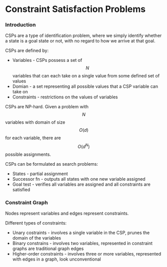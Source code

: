 # Constraint Satisfaction Problems

### Introduction

CSPs are a type of identification problem, where we simply identify whether a state is a goal state or not, with no regard to how we arrive at that goal.

CSPs are defined by:

- Variables - CSPs possess a set of $$N$$ variables that can each take on a single value from some defined set of values
- Domian -  a set representing all possible values that a CSP variable can take on
- Constraints - restrictions on the values of variables

CSPs are NP-hard. Given a problem with $$N$$ variables with domain of size $$O(d)$$  for
each variable, there are $$O(d^N)$$ possible assignments. 

CSPs can be formulated as search problems:

- States - partial assignment
- Successor fn - outputs all states with one new variable assigned
- Goal test - verifies all variables are assigned and all constraints are satisfied



### Constraint Graph

Nodes represent variables and edges represent constraints.

Different types of constraints:

- Unary costraints - involves a single variable in the CSP, prunes the domain of the variables
- Binary constrains - involves two variables, represented in constraint graphs are traditional graph edges 
- Higher-order constraints - involves three or more variables, represented with edges in a graph, look unconventional
















